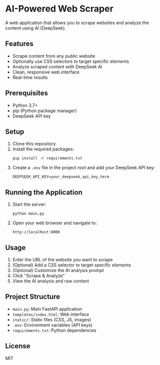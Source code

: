 # AI-Powered Web Scraper

A web application that allows you to scrape websites and analyze the content using AI (DeepSeek).

## Features

- Scrape content from any public website
- Optionally use CSS selectors to target specific elements
- Analyze scraped content with DeepSeek AI
- Clean, responsive web interface
- Real-time results

## Prerequisites

- Python 3.7+
- pip (Python package manager)
- DeepSeek API key

## Setup

1. Clone this repository
2. Install the required packages:
   ```
   pip install -r requirements.txt
   ```
3. Create a `.env` file in the project root and add your DeepSeek API key:
   ```
   DEEPSEEK_API_KEY=your_deepseek_api_key_here
   ```

## Running the Application

1. Start the server:
   ```
   python main.py
   ```
2. Open your web browser and navigate to:
   ```
   http://localhost:8000
   ```

## Usage

1. Enter the URL of the website you want to scrape
2. (Optional) Add a CSS selector to target specific elements
3. (Optional) Customize the AI analysis prompt
4. Click "Scrape & Analyze"
5. View the AI analysis and raw content

## Project Structure

- `main.py`: Main FastAPI application
- `templates/index.html`: Web interface
- `static/`: Static files (CSS, JS, images)
- `.env`: Environment variables (API keys)
- `requirements.txt`: Python dependencies

## License

MIT
